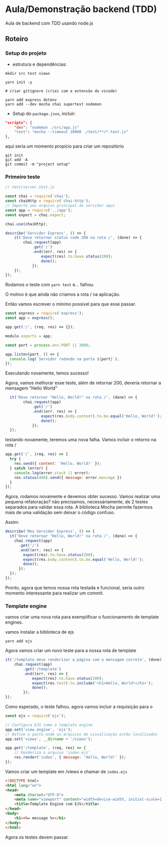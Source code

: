 # Aula/Demonstração backend (TDD)

Aula de backend com TDD usando node.js

## Roteiro

### Setup do projeto

* estrutura e dependências:

```shell
mkdir src test views

yarn init -y

# criar gitignore (criei com a extensão do vscode)

yarn add express dotenv
yarn add --dev mocha chai supertest nodemon
```

* Setup do `package.json`, incluir:

```json
"scripts": {
    "dev": "nodemon ./src/app.js"
    "test": "mocha --timeout 10000 ./test/**/*.test.js"
},
```

aqui seria um momento propício para criar um repositório

```shell
git init
git add -A
git commit -m "project setup"
```

### Primeiro teste

```javascript
// test/server.test.js

const chai = require('chai');
const chaiHttp = require('chai-http');
// Importe seu arquivo principal do servidor aqui
const app = require('../app');
const expect = chai.expect;

chai.use(chaiHttp);

describe('Servidor Express', () => {
    it('Deve retornar status code 200 na rota /', (done) => {
        chai.request(app)
            .get('/')
            .end((err, res) => {
                expect(res).to.have.status(200);
                done();
            });
    });
});
```

Rodamos o teste com `yarn test` e... falhou.

O motivo é que ainda não criamos a rota / na aplicação.

Então vamos escrever o mínimo possível para que esse passar.

```javascript
const express = require('express');
const app = express();

app.get('/', (req, res) => {});

module.exports = app;

const port = process.env.PORT || 3000;

app.listen(port, () => {
  console.log(`Servidor rodando na porta ${port}`);
});
```

Executando novamente, temos sucesso!

Agora, vamos melhorar esse teste, além de retornar 200,
deveria retornar a mensagem "Hello World"

```javascript
  it('Deve retornar "Hello, World!" na rota /', (done) => {
        chai.request(app)
            .get('/')
            .end((err, res) => {
                expect(res.body.content).to.be.equal('Hello, World!');
                done();
            });
  });
```

testando novamente, teremos uma nova falha.
Vamos incluir o retorno na rota /

```javascript
app.get('/', (req, res) => {
  try {
    res.send({ content: 'Hello, World!' });
  } catch (error) {
    console.log(error.stack || error);
    res.status(400).send({ message: error.message })
  }
});
```

Agora, rodamos novamente e devemos obter sucesso.
Vamos realizar uma pequena refatoração? não precisamos, necessáriamente,
de 2 testes separados para validar essa rota. A biblioteca Mocha permite
fazermos mais de uma validação sem deixar o código confuso.

Assim:

```javascript
describe('Meu Servidor Express', () => {
  it('Deve retornar "Hello, World!" na rota /', (done) => {
    chai.request(app)
      .get('/')
      .end((err, res) => {
        expect(res).to.have.status(200);
        expect(res.body.content).to.be.equal('Hello, World!');
        done();
      });
  });
});
```

Pronto, agora que temos nossa rota testada e funcional,
seria outro momento interessante para realizar um commit.

### Template engine

vamos criar uma nova rota para exemplificar
o funcionamento de template engines.

vamos instalar a biblioteca de ejs

```shell
yarn add ejs
```

Agora vamos criar um novo teste para a nossa rota de template

```javascript
it('/template deve renderizar a página com a mensagem correta', (done) => {
    chai.request(app)
        .get('/template')
        .end((err, res) => {
            expect(res).to.have.status(200);
            expect(res.text).to.include('<h1>Hello, World!</h1>');
            done();
        });
});
```

Como esperado, o teste falhou. agora vamos incluir
a requisição para o

```javascript
const ejs = require('ejs');

// Configura EJS como a template engine
app.set('view engine', 'ejs');
// Define a pasta onde os arquivos de visualização estão localizados
app.set('views', __dirname + '/views'); 

app.get('/template', (req, res) => {
    // Renderiza o arquivo 'index.ejs'
    res.render('index', { message: 'Hello, World!' });
});
```

Vamos criar um template em /views e chamar de `index.ejs`

```html
<!DOCTYPE html>
<html lang="en">
<head>
    <meta charset="UTF-8">
    <meta name="viewport" content="width=device-width, initial-scale=1.0">
    <title>Template Engine com EJS</title>
</head>
<body>
    <h1><%= message %></h1>
</body>
</html>
```

Agora os testes devem passar.
